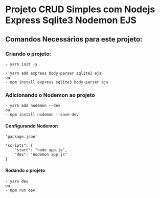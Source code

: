 # Projeto CRUD Simples com Nodejs Express Sqlite3 Nodemon EJS

## Comandos Necessários para este projeto:

### Criando o projeto:
    - yarn init -y

    - yarn add express body-parser sqlite3 ejs
    ou
    - npm install express sqlite3 body-parser ejs

### Adicionando o Nodemon ao projeto
    - yarn add nodemon --dev 
    ou
    - npm install nodemon --save-dev

#### Configurando Nodemon
    'package.json'
    
    "scripts": {
        "start": "node app.js",
        "dev": "nodemon app.js"
    }

#### Rodando o projeto
    - yarn dev
    ou
    - npm run dev
    
